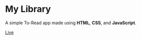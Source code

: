 # My Library

A simple To-Read app made using **HTML**, **CSS**, and **JavaScript**.

[Live](https://mizzadnan.github.io/my-library/)
